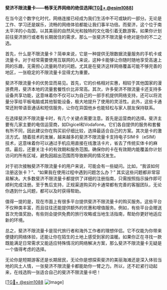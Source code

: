 **斐济不限流量卡——畅享无界网络的绝佳选择[[TG💪+ @esim1088](https://t.me/s/esim1088)]**

在当今这个数字化时代，网络连接已经成为我们生活中不可或缺的一部分。无论是工作、学习还是娱乐，流畅的网络体验都能让我们事半功倍。而斐济，这个位于南太平洋的小岛国，以其美丽的自然风光和独特的文化吸引着无数游客。如果你计划前往斐济旅行或者有长期居住的需求，那么一张斐济不限流量卡绝对是你的不二之选。

首先，什么是不限流量卡？简单来说，它是一种提供无限数据流量服务的手机卡或流量卡。对于经常需要使用互联网的人来说，这种卡能够让你随时随地享受高速上网的乐趣，无需担心流量耗尽的问题。尤其是在斐济这样网络覆盖可能不够完善的地区，一张稳定的不限流量卡显得尤为重要。

斐济不限流量卡的优势显而易见。首先，它的价格相对实惠，相较于其他国家的漫游费用，斐济本地的流量套餐性价比非常高。其次，许多斐济不限流量卡还支持多设备共享功能，这意味着你不仅可以为自己的一部手机提供网络支持，还可以将流量分享给平板电脑或其他智能设备，极大地提升了使用的灵活性。此外，这些卡通常还附带语音通话和短信服务，让你在异国他乡也能轻松与家人朋友保持联系。

在选择斐济不限流量卡时，有几个关键点需要注意。首先是运营商的选择。斐济主要有几家主要的电信运营商，如Digicel和Vodafone。它们各自提供的服务和套餐有所不同，因此建议你在购买前仔细比较，选择最适合自己的方案。其次是卡的激活方式。随着技术的发展，越来越多的斐济不限流量卡支持电子SIM卡（eSIM）技术，这意味着你可以通过手机应用直接在线激活卡片，省去了传统实体卡的麻烦。最后，还要关注卡的有效期和服务范围。确保你的卡在有效期内能覆盖你计划访问的所有区域，避免因超出范围而导致断网的情况发生。

对于初次接触斐济不限流量卡的用户来说，可能会有一些疑问。比如，“我该如何注册这张卡？”、“如果我在使用过程中遇到问题怎么办？” 其实这些问题都非常容易解决。大多数斐济不限流量卡都提供了详细的注册指南，只需按照指示操作即可顺利完成注册。至于售后支持，正规渠道购买的卡通常都有完善的客服团队，无论你遇到什么问题，都可以及时获得帮助。

值得一提的是，现在市面上有很多平台提供斐济不限流量卡的购买服务。这些平台不仅种类丰富，而且往往还能提供额外的优惠和增值服务。例如，有些平台会赠送首次充值奖励，有些则会提供免费的旅行攻略或当地生活指南，帮助你更好地适应新的环境。

总之，斐济不限流量卡是现代旅行者和海外工作者的理想伴侣。它不仅能为你带来便捷的网络体验，还能让你在陌生的土地上感受到家的温暖。如果你正在寻找一款既能满足日常需求又能适应特殊情况的网络解决方案，那么斐济不限流量卡无疑是一个值得考虑的选择。

无论你是短期游客还是长期居民，无论你是想探索斐济的美丽海滩还是深入体验当地的风土人情，一张斐济不限流量卡都能助你一臂之力。所以，还不赶紧行动起来，在线选购一张适合自己的斐济不限流量卡吧！

[[TG💪+ @esim1088](https://t.me/s/esim1088) ![Image](https://i.postimg.cc/4NQfJmqS/Snipaste-2025-05-13-00-14-12.png)]